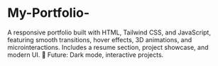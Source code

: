 # My-Portfolio-
A responsive portfolio built with HTML, Tailwind CSS, and JavaScript, featuring smooth transitions, hover effects, 3D animations, and microinteractions. Includes a resume section, project showcase, and modern UI.  🚀 Future: Dark mode, interactive projects.
